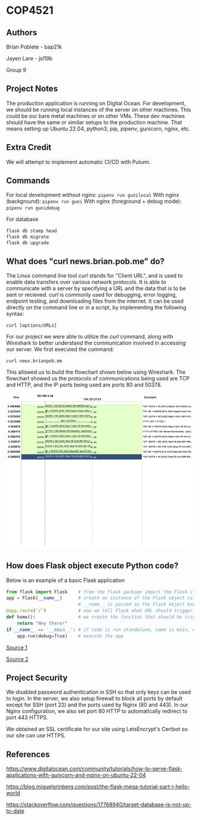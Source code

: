 # COP4521

## Authors

Brian Poblete - bap21k

Jayen Lare - jsl19b

Group 9

## Project Notes

The production application is running on Digital Ocean. For development, we
should be running local instances of the server on other machines. This could
be our bare metal machines or on other VMs. These dev machines should have
the same or similar setups to the production machine. That means setting up
Ubuntu 22.04, python3, pip, pipenv, gunicorn, nginx, etc.

## Extra Credit

We will attempt to implement automatic CI/CD with Pulumi.

## Commands 

For local development without nginx: `pipenv run gunilocal`
With nginx (background): `pipenv run guni`
With nginx (foreground + debug mode): `pipenv run gunidebug`

For database

```
flask db stamp head
flask db migrate
flask db upgrade
```

## What does "curl news.brian.pob.me" do?

The Linux command line tool *curl* stands for "Client URL", and is used to enable data transfers over various network protocols. It is able to communicate with a server by specifying a URL and the data that is to be sent or recieved. *curl* is commonly used for debugging, error logging, endpoint testing, and downloading files from the internet. It can be used directly on the command line or in a script, by implementing the following syntax:
```
curl [options/URLs]
```
For our project we were able to utilize the *curl* command, along with Wireshark to better understand the communication involved in accessing our server. We first executed the command: 
```
curl news.brianpob.me
```
This allowed us to build the flowchart shown below using Wireshark. The flowchart showed us the protocols of communications being used are TCP and HTTP, and the IP ports being used are ports 80 and 50378.


![curl command flowchart](./images/wireshark_graph.png)

## How does Flask object execute Python code?

Below is an example of a basic Flask application
```Python
from flask import Flask    # from the flask package import the Flask class
app = Flask(__name__)      # create an instance of the Flask object called app with __name__
                           # __name__ is passed so the Flask object knows where to look for resources
@app.route('/')            # now we tell Flask what URL should trigger our function
def home():                # we create the function that should be triggered
    return "Hey there!"
if __name__ == '__main__': # if code is run standalone, name is main, execute the Flask app
    app.run(debug=True)    # execute the app
```
[Source 1](https://pythonhow.com/python-tutorial/flask/How-a-Flask-app-works/)

[Source 2](https://flask.palletsprojects.com/en/2.2.x/quickstart/#a-minimal-application)

## Project Security

We disabled password authentication in SSH so that only keys can be used to login. In the server,
we also setup firewall to block all ports by default except for SSH (port 22) and the ports used
by Nginx (80 and 443). In our Nginx configuration, we also set port 80 HTTP to automatically
redirect to port 443 HTTPS.

We obtained an SSL certificate for our site using LetsEncrypt's Certbot so our site can use HTTPS.

## References

https://www.digitalocean.com/community/tutorials/how-to-serve-flask-applications-with-gunicorn-and-nginx-on-ubuntu-22-04

https://blog.miguelgrinberg.com/post/the-flask-mega-tutorial-part-i-hello-world

https://stackoverflow.com/questions/17768940/target-database-is-not-up-to-date


